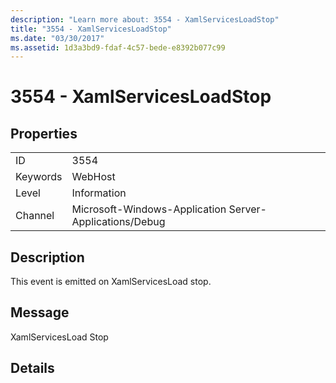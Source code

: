 ```yaml
---
description: "Learn more about: 3554 - XamlServicesLoadStop"
title: "3554 - XamlServicesLoadStop"
ms.date: "03/30/2017"
ms.assetid: 1d3a3bd9-fdaf-4c57-bede-e8392b077c99
---
```

# 3554 - XamlServicesLoadStop

## Properties  
  
|||  
|-|-|  
|ID|3554|  
|Keywords|WebHost|  
|Level|Information|  
|Channel|Microsoft-Windows-Application Server-Applications/Debug|  
  
## Description  

 This event is emitted on XamlServicesLoad stop.  
  
## Message  

 XamlServicesLoad Stop  
  
## Details
